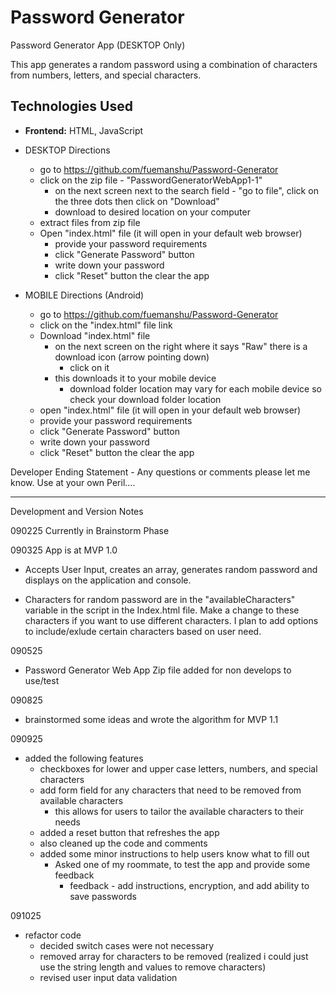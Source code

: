 # Password Generator
Password Generator App (DESKTOP Only)


This app generates a random password using a combination of characters from numbers, letters, and special characters.

## Technologies Used
* **Frontend:** HTML, JavaScript

- DESKTOP Directions
    - go to https://github.com/fuemanshu/Password-Generator
    - click on the zip file - "PasswordGeneratorWebApp1-1" 
        - on the next screen next to the search field -  "go to file", click on the three dots then click on "Download"
        - download to desired location on your computer
    - extract files from zip file
    - Open "index.html" file (it will open in your default web browser)
        - provide your password requirements
        - click "Generate Password" button
        - write down your password
        - click "Reset" button the clear the app

- MOBILE Directions (Android)
    - go to https://github.com/fuemanshu/Password-Generator
    - click on the "index.html" file link
    - Download "index.html" file
        - on the next screen on the right where it says "Raw" there is a download icon (arrow pointing down)
            - click on it
        - this downloads it to your mobile device
            - download folder location may vary for each mobile device so check your download folder location
    - open "index.html" file (it will open in your default web browser)
    - provide your password requirements
    - click "Generate Password" button
    - write down your password
    - click "Reset" button the clear the app


Developer Ending Statement - Any questions or comments please let me know. Use at your own Peril....


------------------------------------------------------------------------------------------------------------------
Development and Version Notes

090225
Currently in Brainstorm Phase

090325
App is at MVP 1.0
- Accepts User Input, creates an array, generates random password and displays on the application and console.

- Characters for random password are in the "availableCharacters" variable in the script in the Index.html file. Make a change to these characters if you want to use different characters. I plan to add options to include/exlude certain characters based on user need.

090525
- Password Generator Web App Zip file added for non develops to use/test

090825
- brainstormed some ideas and wrote the algorithm for MVP 1.1

090925
- added the following features
    - checkboxes for lower and upper case letters, numbers, and special characters
    - add form field for any characters that need to be removed from available characters
        - this allows for users to tailor the available characters to their needs
    - added a reset button that refreshes the app
    - also cleaned up the code and comments
    - added some minor instructions to help users know what to fill out
        - Asked one of my roommate, to test the app and provide some feedback
            - feedback - add instructions, encryption, and add ability to save passwords

091025
- refactor code
	- decided switch cases were not necessary
	- removed array for characters to be removed (realized i could just use the string length and values to remove characters)
	- revised user input data validation


